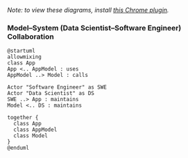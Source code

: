 *Note: to view these diagrams, install [this Chrome plugin](https://chrome.google.com/webstore/detail/plantuml-visualizer/ffaloebcmkogfdkemcekamlmfkkmgkcf).*

### Model–System (Data Scientist–Software Engineer) Collaboration
```
@startuml
allowmixing
class App
App <.. AppModel : uses
AppModel ..> Model : calls

Actor "Software Engineer" as SWE
Actor "Data Scientist" as DS
SWE ..> App : maintains
Model <.. DS : maintains

together { 
  class App 
  class AppModel 
  class Model 
}
@enduml
```

